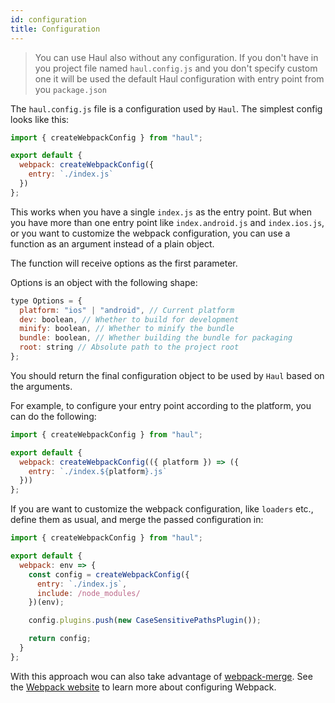 ```yaml
---
id: configuration
title: Configuration
---
```


> You can use Haul also without any configuration. If you don't have in you project file named `haul.config.js` and you don't specify custom one it will be used the default Haul configuration with entry point from you `package.json`

The `haul.config.js` file is a configuration used by `Haul`. The simplest config looks like this:

```js
import { createWebpackConfig } from "haul";

export default {
  webpack: createWebpackConfig({
    entry: `./index.js`
  })
};
```

This works when you have a single `index.js` as the entry point. But when you have more than one entry point like `index.android.js` and `index.ios.js`, or you want to customize the webpack configuration, you can use a function as an argument instead of a plain object.

The function will receive options as the first parameter.

Options is an object with the following shape:

```js
type Options = {
  platform: "ios" | "android", // Current platform
  dev: boolean, // Whether to build for development
  minify: boolean, // Whether to minify the bundle
  bundle: boolean, // Whether building the bundle for packaging
  root: string // Absolute path to the project root
};
```

You should return the final configuration object to be used by `Haul` based on the arguments.

For example, to configure your entry point according to the platform, you can do the following:

```js
import { createWebpackConfig } from "haul";

export default {
  webpack: createWebpackConfig(({ platform }) => ({
    entry: `./index.${platform}.js`
  }))
};
```

If you are want to customize the webpack configuration, like `loaders` etc., define them as usual, and merge the passed configuration in:

```js
import { createWebpackConfig } from "haul";

export default {
  webpack: env => {
    const config = createWebpackConfig({
      entry: `./index.js`,
      include: /node_modules/
    })(env);

    config.plugins.push(new CaseSensitivePathsPlugin());

    return config;
  }
};
```

With this approach wou can also take advantage of [webpack-merge](https://github.com/survivejs/webpack-merge). See the [Webpack website](https://webpack.js.org/) to learn more about configuring Webpack.
